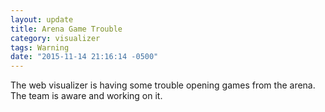 ```yaml
---
layout: update
title: Arena Game Trouble
category: visualizer
tags: Warning
date: "2015-11-14 21:16:14 -0500"
---
```


The web visualizer is having some trouble opening games from the arena. The team is aware and working on it.
